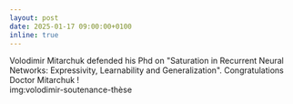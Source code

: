 ```yaml
---
layout: post
date: 2025-01-17 09:00:00+0100
inline: true
---
```


Volodimir Mitarchuk defended his Phd on "Saturation in Recurrent Neural Networks: Expressivity, Learnability and Generalization". Congratulations Doctor Mitarchuk ! <br/> img:volodimir-soutenance-thèse
